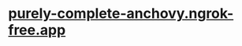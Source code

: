 # [purely-complete-anchovy.ngrok-free.app][def]

[def]: https://purely-complete-anchovy.ngrok-free.app
